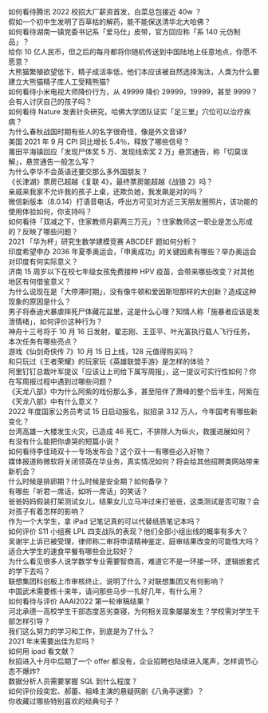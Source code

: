 如何看待腾讯 2022 校招大厂薪资首发，白菜总包接近 40w ？  
假如一个初中生发明了百草枯的解药，能不能保送清华北大哈佛？  
如何看待湖南一镇党委书记系「爱马仕」皮带，官方回应称「系 140 元仿制品」？  
给你 10 亿人民币，但之后的每月都将你随机传送到中国陆地上任意地点，你愿不愿意？  
大熊猫繁殖欲望低下，精子成活率低，他们本应该被自然选择淘汰，人类为什么要建立大熊猫精子库人工受精熊猫?  
如何看待小米电视大师降价行为，从 49999 降价 29999，19999，甚至 9999？  
会有人讨厌自己的孩子吗？  
如何看待 Nature 发表针灸研究，哈佛大学团队证实「足三里」穴位可以治疗疾病？  
为什么春秋战国时期有些人的名字很奇怪，像是外文音译?  
美国 2021 年 9 月 CPI 同比增长 5.4％，释放了哪些信号？  
莆田平海镇回应「发现尸体奖 5 万、发现线索奖 2 万」悬赏通告，称「切莫误解」，悬赏通告一般怎么写？  
为什么李华不会英语还要交那么多外国朋友？  
《长津湖》票房已超越《复联 4》，最终票房能超越《战狼 2》吗？  
亲戚来我家不允许我的孩子上桌，还欺负她，我发飙是对的吗？  
微信新版本（8.0.14）打语音电话，呼出方可见对方近三天朋友圈照片，该功能的使用体验如何，你支持吗？  
如何看待「双减之下，住家教师月薪两三万元」？住家教师这一职业是怎么形成的？反映了哪些问题？  
2021 「华为杯」研究生数学建模竞赛 ABCDEF 题如何分析？  
印度希望申办 2036 年夏季奥运会，「申奥成功」的关键因素有哪些？举办奥运会对印度有何实际意义？  
济南 15 周岁以下在校七年级女孩免费接种 HPV 疫苗，会带来哪些改变？对其他地区有何借鉴意义？  
为什么说现在是「大停滞时期」，没有像牛顿和爱因斯坦那样的大创新？造成这种现象的原因是什么？  
男子将泰迪犬暴虐摔死尸体藏花盆里，这是什么心理？知情人称「施暴者应该是发泄情绪」，如何评价这种行为？  
神舟十三号将于 10 月 16 日发射，翟志刚、王亚平、叶光富执行载人飞行任务，本次任务有哪些亮点？  
游戏《仙剑奇侠传 7》10 月 15 日上线，128 元值得购买吗？  
和只玩过《王者荣耀》的玩家玩《英雄联盟手游》是怎样的体验？  
阿里钉钉总裁叶军提议「应该让上司给下属写周报」，这一提议可实行性如何？你在写周报过程中遇到过哪些问题？  
《天龙八部》中为什么阿紫的戏份那么多，甚至陪伴了萧峰的整个后半生，阿紫在《天龙八部》中有什么意义？  
2022 年度国家公务员考试 15 日启动报名，拟招录 3.12 万人，今年国考有哪些新变化？  
台湾高雄一大楼发生火灾，已造成 46 死亡，不排除人为纵火，救援进展如何？  
有没有什么能把你虐哭的短篇小说？  
如何看待李佳琦双十一专场发布会？这个双十一有哪些必入好物？  
媒体报道称微软将关闭领英在华业务，真实情况如何？将会给其他招聘类网站带来新机会？  
什么时候是排卵期？什么时候是安全期？如何备孕？  
有哪些「听君一席话，如听一席话」的笑话？  
爸爸妈妈假装打架测试女儿，结果女儿立马冲过来打爸爸，这类测试是否可取？会对孩子有着怎样的影响？  
作为一个大学生，拿 iPad 记笔记真的可以代替纸质笔记本吗？  
如何评价 S11 小组赛 LPL 四支战队的表现？他们全部小组出线的概率有多大？  
吴谢宇上诉已被受理，律师称二审将申请精神鉴定，庭审结果改变的可能性大吗？  
适合大学生的速食早餐有哪些会比较好？  
为什么看见很多人说学数学专业需要智商高，难道它不是一环接一环，逻辑嵌套式的学下去吗？  
联想集团科创板上市审核终止，说明了什么？对联想集团又有何影响？  
中国武术需要练十来年，请问那些马步一扎好几年，有什么用？  
如何看待与评价 AAAI2022 第一轮审稿结果？  
河北承德一高校学生干部态度恶劣查寝，为何相关现象屡屡发生？学校需对学生干部怎样引导？  
我们这么努力的学习和工作，到底是为了什么？  
2021 年末需要出佳为尼吗？  
如何用 ipad 看文献？  
秋招进入十月中后期了一个 offer 都没有，企业招聘也陆续进入尾声，怎样调节心态不爆炸?  
数据分析人员需要掌握 SQL 到什么程度？  
如何评价段奕宏、郝蕾、祖峰主演的悬疑网剧《八角亭谜雾》？  
你收藏过哪些特别喜欢的经典句子？  
